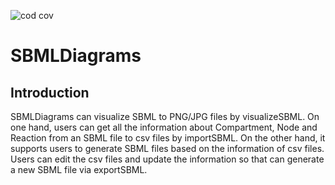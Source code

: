![cod cov](http://$SOME_BACKET.storage.googleapis.com/$PROJECT_NAME/codcov.svg)

# SBMLDiagrams

## Introduction
SBMLDiagrams can visualize SBML to PNG/JPG files by visualizeSBML.
On one hand, users can get all the information about Compartment, Node and Reaction from an SBML file to csv files by importSBML. 
On the other hand, it supports users to generate SBML files based on the information of csv files. 
Users can edit the csv files and update the information so that can generate a new SBML file via exportSBML.
